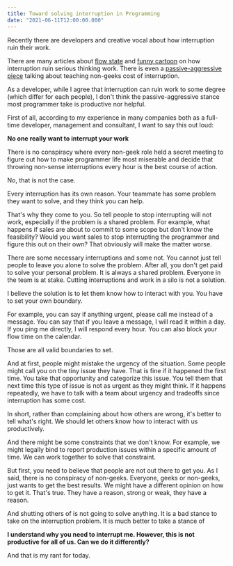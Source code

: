 ```yaml
---
title: Toward solving interruption in Programming
date: "2021-06-11T12:00:00.000"
---
```


Recently there are developers and creative vocal about how interruption ruin their work.

There are many articles about [flow state](https://www.bbc.com/worklife/article/20190204-how-to-find-your-flow-state-to-be-peak-creative) and [funny cartoon](https://heeris.id.au/2013/this-is-why-you-shouldnt-interrupt-a-programmer/) on how interruption ruin serious thinking work. There is even a [passive-aggressive piece](https://daedtech.com/programmers-teach-non-geeks-the-true-cost-of-interruptions/) talking about teaching non-geeks cost of interruption.

As a developer, while I agree that interruption can ruin work to some degree (which differ for each people), I don't think the passive-aggressive stance most programmer take is productive nor helpful.

First of all, according to my experience in many companies both as a full-time developer, management and consultant, I want to say this out loud:

**No one really want to interrupt your work**

There is no conspiracy where every non-geek role held a secret meeting to figure out how to make programmer life most miserable and decide that throwing non-sense interruptions every hour is the best course of action.

No, that is not the case.

Every interruption has its own reason. Your teammate has some problem they want to solve, and they think you can help.

That's why they come to you. So tell people to stop interrupting will not work, especially if the problem is a shared problem. For example, what happens if sales are about to commit to some scope but don't know the feasibility? Would you want sales to stop interrupting the programmer and figure this out on their own? That obviously will make the matter worse.

There are some necessary interruptions and some not. You cannot just tell people to leave you alone to solve the problem. After all, you don't get paid to solve your personal problem. It is always a shared problem. Everyone in the team is at stake. Cutting interruptions and work in a silo is not a solution.

I believe the solution is to let them know how to interact with you. You have to set your own boundary.

For example, you can say if anything urgent, please call me instead of a message. You can say that if you leave a message, I will read it within a day. If you ping me directly, I will respond every hour. You can also block your flow time on the calendar.

Those are all valid boundaries to set.

And at first, people might mistake the urgency of the situation. Some people might call you on the tiny issue they have. That is fine if it happened the first time. You take that opportunity and categorize this issue. You tell them that next time this type of issue is not as urgent as they might think. If it happens repeatedly, we have to talk with a team about urgency and tradeoffs since interruption has some cost.

In short, rather than complaining about how others are wrong, it's better to tell what's right. We should let others know how to interact with us productively.

And there might be some constraints that we don't know. For example, we might legally bind to report production issues within a specific amount of time. We can work together to solve that constraint.

But first, you need to believe that people are not out there to get you. As I said, there is no conspiracy of non-geeks. Everyone, geeks or non-geeks, just wants to get the best results. We might have a different opinion on how to get it. That's true. They have a reason, strong or weak, they have a reason.

And shutting others of is not going to solve anything. It is a bad stance to take on the interruption problem. It is much better to take a stance of

**I understand why you need to interrupt me. However, this is not productive for all of us. Can we do it differently?**

And that is my rant for today.
